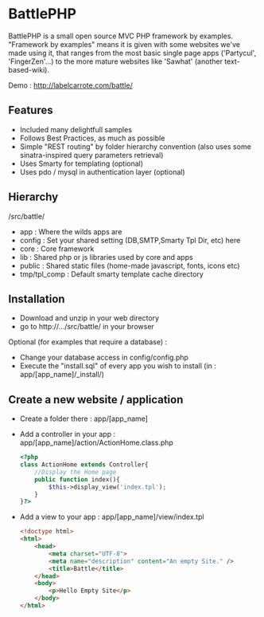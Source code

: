 BattlePHP
==========
BattlePHP is a small open source MVC PHP framework by examples.
"Framework by examples" means it is given with some websites we've made using it, that ranges from the most basic single page apps ('Partycul', 'FingerZen'...) to the more mature websites like 'Sawhat' (another text-based-wiki).

Demo : 
http://labelcarrote.com/battle/ 

Features
--------
- Included many delightfull samples 
- Follows Best Practices, as much as possible
- Simple "REST routing" by folder hierarchy convention (also uses some sinatra-inspired query parameters retrieval)
- Uses Smarty for templating (optional)
- Uses pdo / mysql in authentication layer (optional)

Hierarchy
---------
/src/battle/
- app : Where the wilds apps are
- config : Set your shared setting (DB,SMTP,Smarty Tpl Dir, etc) here
- core : Core framework
- lib : Shared php or js libraries used by core and apps
- public : Shared static files (home-made javascript, fonts, icons etc)
- tmp/tpl_comp : Default smarty template cache directory

Installation
------------
- Download and unzip in your web directory
- go to http://.../src/battle/ in your browser

Optional (for examples that require a database) :
- Change your database access in config/config.php
- Execute the "install.sql" of every app you wish to install (in : app/[app_name]/_install/)

Create a new website / application
----------------------------------
- Create a folder there : app/[app_name]
- Add a controller in your app : app/[app_name]/action/ActionHome.class.php

    ```php
    <?php  
    class ActionHome extends Controller{  
    	//Display the Home page   
        public function index(){  
    		$this->display_view('index.tpl');  
    	}  
    }?>
    ```

- Add a view to your app : app/[app_name]/view/index.tpl
    
    ```html
    <!doctype html>  
    <html>  
    	<head>  
    		<meta charset="UTF-8">  
    		<meta name="description" content="An empty Site." />  
    		<title>Battle</title>  
    	</head>  
    	<body>  
    	    <p>Hello Empty Site</p>
    	</body>  
    </html>
    ```
    